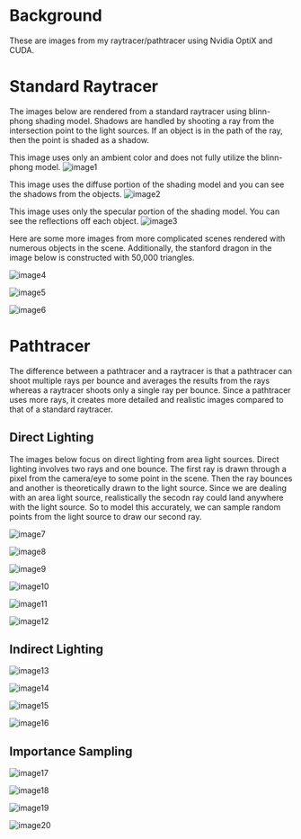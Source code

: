 # Background

These are images from my raytracer/pathtracer using Nvidia OptiX and CUDA. 

# Standard Raytracer

The images below are rendered from a standard raytracer using blinn-phong shading model. Shadows are handled by shooting a ray from the intersection point to the light sources. If an object is in the path of the ray, then the point is shaded as a shadow.

This image uses only an ambient color and does not fully utilize the blinn-phong model. 
![image1](images/hw1/scene4-ambient.png)

This image uses the diffuse portion of the shading model and you can see the shadows from the objects.
![image2](images/hw1/scene4-diffuse.png)

This image uses only the specular portion of the shading model. You can see the reflections off each object.
![image3](images/hw1/scene4-specular.png)

Here are some more images from more complicated scenes rendered with numerous objects in the scene. Additionally, the stanford dragon in the image below is constructed with 50,000 triangles.

![image4](images/hw1/scene5.png)

![image5](images/hw1/scene6.png)

![image6](images/hw1/scene7.png)

# Pathtracer

The difference between a pathtracer and a raytracer is that a pathtracer can shoot multiple rays per bounce and averages the results from the rays whereas a raytracer shoots only a single ray per bounce. Since a pathtracer uses more rays, it creates more detailed and realistic images compared to that of a standard raytracer.

## Direct Lighting

The images below focus on direct lighting from area light sources. Direct lighting involves two rays and one bounce. The first ray is drawn through a pixel from the camera/eye to some point in the scene. Then the ray bounces and another is theoretically drawn to the light source. Since we are dealing with an area light source, realistically the secodn ray could land anywhere with the light source. So to model this accurately, we can sample random points from the light source to draw our second ray. 

![image7](images/hw2/analytic.png)

![image8](images/hw2/direct9.png)

![image9](images/hw2/direct3x3.png)

![image10](images/hw2/sphere.png)

![image11](images/hw2/cornell.png)

![image12](images/hw2/dragon.png)

## Indirect Lighting

![image13](images/hw3/cornellSimple.png)

![image14](images/hw3/cornellNE.png)

![image15](images/hw3/cornellRR.png)

![image16](images/hw3/dragon.png)

## Importance Sampling

![image17](images/hw4/cornellCosine.png)

![image18](images/hw4/cornellBRDF.png)

![image19](images/hw4/mis.png)

![image20](images/hw4/dragon.png)

